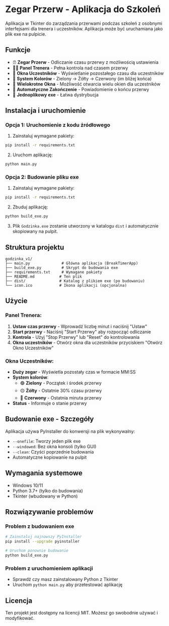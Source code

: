 # Zegar Przerw - Aplikacja do Szkoleń

Aplikacja w Tkinter do zarządzania przerwami podczas szkoleń z osobnymi interfejsami dla trenera i uczestników. Aplikacja może być uruchamiana jako plik exe na pulpicie.

## Funkcje

- ⏰ **Zegar Przerw** - Odliczanie czasu przerwy z możliwością ustawienia
- 👨‍🏫 **Panel Trenera** - Pełna kontrola nad czasem przerwy
- 👥 **Okna Uczestników** - Wyświetlanie pozostałego czasu dla uczestników
- 🎨 **System Kolorów** - Zielony → Żółty → Czerwony (im bliżej końca)
- 📱 **Wielokrotne Okna** - Możliwość otwarcia wielu okien dla uczestników
- 🔔 **Automatyczne Zakończenie** - Powiadomienie o końcu przerwy
- 💾 **Jednoplikowy exe** - Łatwa dystrybucja

## Instalacja i uruchomienie

### Opcja 1: Uruchomienie z kodu źródłowego

1. Zainstaluj wymagane pakiety:
```bash
pip install -r requirements.txt
```

2. Uruchom aplikację:
```bash
python main.py
```

### Opcja 2: Budowanie pliku exe

1. Zainstaluj wymagane pakiety:
```bash
pip install -r requirements.txt
```

2. Zbuduj aplikację:
```bash
python build_exe.py
```

3. Plik `Godzinka.exe` zostanie utworzony w katalogu `dist` i automatycznie skopiowany na pulpit.

## Struktura projektu

```
godzinka_v1/
├── main.py              # Główna aplikacja (BreakTimerApp)
├── build_exe.py         # Skrypt do budowania exe
├── requirements.txt     # Wymagane pakiety
├── README.md           # Ten plik
├── dist/               # Katalog z plikiem exe (po budowaniu)
└── icon.ico            # Ikona aplikacji (opcjonalna)
```

## Użycie

### Panel Trenera:
1. **Ustaw czas przerwy** - Wprowadź liczbę minut i naciśnij "Ustaw"
2. **Start przerwy** - Naciśnij "Start Przerwy" aby rozpocząć odliczanie
3. **Kontrola** - Użyj "Stop Przerwy" lub "Reset" do kontrolowania
4. **Okna uczestników** - Otwórz okna dla uczestników przyciskiem "Otwórz Okno Uczestników"

### Okna Uczestników:
- **Duży zegar** - Wyświetla pozostały czas w formacie MM:SS
- **System kolorów**:
  - 🟢 **Zielony** - Początek i środek przerwy
  - 🟡 **Żółty** - Ostatnie 30% czasu przerwy
  - 🔴 **Czerwony** - Ostatnia minuta przerwy
- **Status** - Informuje o stanie przerwy

## Budowanie exe - Szczegóły

Aplikacja używa PyInstaller do konwersji na plik wykonywalny:

- `--onefile`: Tworzy jeden plik exe
- `--windowed`: Bez okna konsoli (tylko GUI)
- `--clean`: Czyści poprzednie budowania
- Automatyczne kopiowanie na pulpit

## Wymagania systemowe

- Windows 10/11
- Python 3.7+ (tylko do budowania)
- Tkinter (wbudowany w Python)

## Rozwiązywanie problemów

### Problem z budowaniem exe
```bash
# Zainstaluj najnowszy PyInstaller
pip install --upgrade pyinstaller

# Uruchom ponownie budowanie
python build_exe.py
```

### Problem z uruchomieniem aplikacji
- Sprawdź czy masz zainstalowany Python z Tkinter
- Uruchom `python main.py` aby przetestować aplikację

## Licencja

Ten projekt jest dostępny na licencji MIT. Możesz go swobodnie używać i modyfikować.
